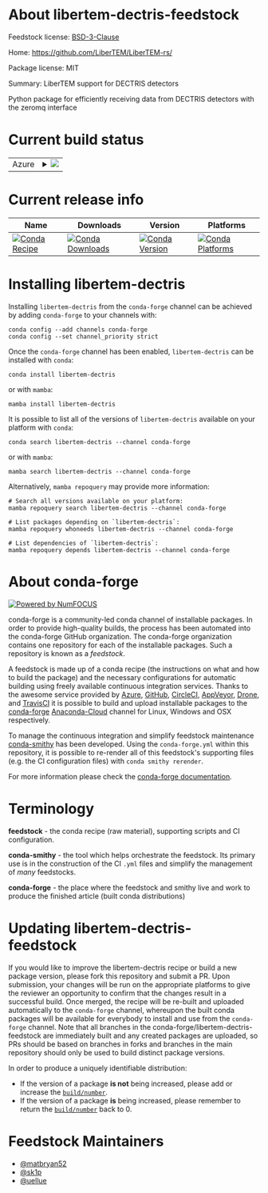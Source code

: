 About libertem-dectris-feedstock
================================

Feedstock license: [BSD-3-Clause](https://github.com/conda-forge/libertem-dectris-feedstock/blob/main/LICENSE.txt)

Home: https://github.com/LiberTEM/LiberTEM-rs/

Package license: MIT

Summary: LiberTEM support for DECTRIS detectors

Python package for efficiently receiving data
from DECTRIS detectors with the zeromq interface


Current build status
====================


<table>
    
  <tr>
    <td>Azure</td>
    <td>
      <details>
        <summary>
          <a href="https://dev.azure.com/conda-forge/feedstock-builds/_build/latest?definitionId=19663&branchName=main">
            <img src="https://dev.azure.com/conda-forge/feedstock-builds/_apis/build/status/libertem-dectris-feedstock?branchName=main">
          </a>
        </summary>
        <table>
          <thead><tr><th>Variant</th><th>Status</th></tr></thead>
          <tbody><tr>
              <td>linux_64_python3.10.____cpython</td>
              <td>
                <a href="https://dev.azure.com/conda-forge/feedstock-builds/_build/latest?definitionId=19663&branchName=main">
                  <img src="https://dev.azure.com/conda-forge/feedstock-builds/_apis/build/status/libertem-dectris-feedstock?branchName=main&jobName=linux&configuration=linux%20linux_64_python3.10.____cpython" alt="variant">
                </a>
              </td>
            </tr><tr>
              <td>linux_64_python3.8.____cpython</td>
              <td>
                <a href="https://dev.azure.com/conda-forge/feedstock-builds/_build/latest?definitionId=19663&branchName=main">
                  <img src="https://dev.azure.com/conda-forge/feedstock-builds/_apis/build/status/libertem-dectris-feedstock?branchName=main&jobName=linux&configuration=linux%20linux_64_python3.8.____cpython" alt="variant">
                </a>
              </td>
            </tr><tr>
              <td>linux_64_python3.9.____cpython</td>
              <td>
                <a href="https://dev.azure.com/conda-forge/feedstock-builds/_build/latest?definitionId=19663&branchName=main">
                  <img src="https://dev.azure.com/conda-forge/feedstock-builds/_apis/build/status/libertem-dectris-feedstock?branchName=main&jobName=linux&configuration=linux%20linux_64_python3.9.____cpython" alt="variant">
                </a>
              </td>
            </tr><tr>
              <td>osx_64_python3.10.____cpython</td>
              <td>
                <a href="https://dev.azure.com/conda-forge/feedstock-builds/_build/latest?definitionId=19663&branchName=main">
                  <img src="https://dev.azure.com/conda-forge/feedstock-builds/_apis/build/status/libertem-dectris-feedstock?branchName=main&jobName=osx&configuration=osx%20osx_64_python3.10.____cpython" alt="variant">
                </a>
              </td>
            </tr><tr>
              <td>osx_64_python3.8.____cpython</td>
              <td>
                <a href="https://dev.azure.com/conda-forge/feedstock-builds/_build/latest?definitionId=19663&branchName=main">
                  <img src="https://dev.azure.com/conda-forge/feedstock-builds/_apis/build/status/libertem-dectris-feedstock?branchName=main&jobName=osx&configuration=osx%20osx_64_python3.8.____cpython" alt="variant">
                </a>
              </td>
            </tr><tr>
              <td>osx_64_python3.9.____cpython</td>
              <td>
                <a href="https://dev.azure.com/conda-forge/feedstock-builds/_build/latest?definitionId=19663&branchName=main">
                  <img src="https://dev.azure.com/conda-forge/feedstock-builds/_apis/build/status/libertem-dectris-feedstock?branchName=main&jobName=osx&configuration=osx%20osx_64_python3.9.____cpython" alt="variant">
                </a>
              </td>
            </tr><tr>
              <td>win_64_python3.10.____cpython</td>
              <td>
                <a href="https://dev.azure.com/conda-forge/feedstock-builds/_build/latest?definitionId=19663&branchName=main">
                  <img src="https://dev.azure.com/conda-forge/feedstock-builds/_apis/build/status/libertem-dectris-feedstock?branchName=main&jobName=win&configuration=win%20win_64_python3.10.____cpython" alt="variant">
                </a>
              </td>
            </tr><tr>
              <td>win_64_python3.8.____cpython</td>
              <td>
                <a href="https://dev.azure.com/conda-forge/feedstock-builds/_build/latest?definitionId=19663&branchName=main">
                  <img src="https://dev.azure.com/conda-forge/feedstock-builds/_apis/build/status/libertem-dectris-feedstock?branchName=main&jobName=win&configuration=win%20win_64_python3.8.____cpython" alt="variant">
                </a>
              </td>
            </tr><tr>
              <td>win_64_python3.9.____cpython</td>
              <td>
                <a href="https://dev.azure.com/conda-forge/feedstock-builds/_build/latest?definitionId=19663&branchName=main">
                  <img src="https://dev.azure.com/conda-forge/feedstock-builds/_apis/build/status/libertem-dectris-feedstock?branchName=main&jobName=win&configuration=win%20win_64_python3.9.____cpython" alt="variant">
                </a>
              </td>
            </tr>
          </tbody>
        </table>
      </details>
    </td>
  </tr>
</table>

Current release info
====================

| Name | Downloads | Version | Platforms |
| --- | --- | --- | --- |
| [![Conda Recipe](https://img.shields.io/badge/recipe-libertem--dectris-green.svg)](https://anaconda.org/conda-forge/libertem-dectris) | [![Conda Downloads](https://img.shields.io/conda/dn/conda-forge/libertem-dectris.svg)](https://anaconda.org/conda-forge/libertem-dectris) | [![Conda Version](https://img.shields.io/conda/vn/conda-forge/libertem-dectris.svg)](https://anaconda.org/conda-forge/libertem-dectris) | [![Conda Platforms](https://img.shields.io/conda/pn/conda-forge/libertem-dectris.svg)](https://anaconda.org/conda-forge/libertem-dectris) |

Installing libertem-dectris
===========================

Installing `libertem-dectris` from the `conda-forge` channel can be achieved by adding `conda-forge` to your channels with:

```
conda config --add channels conda-forge
conda config --set channel_priority strict
```

Once the `conda-forge` channel has been enabled, `libertem-dectris` can be installed with `conda`:

```
conda install libertem-dectris
```

or with `mamba`:

```
mamba install libertem-dectris
```

It is possible to list all of the versions of `libertem-dectris` available on your platform with `conda`:

```
conda search libertem-dectris --channel conda-forge
```

or with `mamba`:

```
mamba search libertem-dectris --channel conda-forge
```

Alternatively, `mamba repoquery` may provide more information:

```
# Search all versions available on your platform:
mamba repoquery search libertem-dectris --channel conda-forge

# List packages depending on `libertem-dectris`:
mamba repoquery whoneeds libertem-dectris --channel conda-forge

# List dependencies of `libertem-dectris`:
mamba repoquery depends libertem-dectris --channel conda-forge
```


About conda-forge
=================

[![Powered by
NumFOCUS](https://img.shields.io/badge/powered%20by-NumFOCUS-orange.svg?style=flat&colorA=E1523D&colorB=007D8A)](https://numfocus.org)

conda-forge is a community-led conda channel of installable packages.
In order to provide high-quality builds, the process has been automated into the
conda-forge GitHub organization. The conda-forge organization contains one repository
for each of the installable packages. Such a repository is known as a *feedstock*.

A feedstock is made up of a conda recipe (the instructions on what and how to build
the package) and the necessary configurations for automatic building using freely
available continuous integration services. Thanks to the awesome service provided by
[Azure](https://azure.microsoft.com/en-us/services/devops/), [GitHub](https://github.com/),
[CircleCI](https://circleci.com/), [AppVeyor](https://www.appveyor.com/),
[Drone](https://cloud.drone.io/welcome), and [TravisCI](https://travis-ci.com/)
it is possible to build and upload installable packages to the
[conda-forge](https://anaconda.org/conda-forge) [Anaconda-Cloud](https://anaconda.org/)
channel for Linux, Windows and OSX respectively.

To manage the continuous integration and simplify feedstock maintenance
[conda-smithy](https://github.com/conda-forge/conda-smithy) has been developed.
Using the ``conda-forge.yml`` within this repository, it is possible to re-render all of
this feedstock's supporting files (e.g. the CI configuration files) with ``conda smithy rerender``.

For more information please check the [conda-forge documentation](https://conda-forge.org/docs/).

Terminology
===========

**feedstock** - the conda recipe (raw material), supporting scripts and CI configuration.

**conda-smithy** - the tool which helps orchestrate the feedstock.
                   Its primary use is in the construction of the CI ``.yml`` files
                   and simplify the management of *many* feedstocks.

**conda-forge** - the place where the feedstock and smithy live and work to
                  produce the finished article (built conda distributions)


Updating libertem-dectris-feedstock
===================================

If you would like to improve the libertem-dectris recipe or build a new
package version, please fork this repository and submit a PR. Upon submission,
your changes will be run on the appropriate platforms to give the reviewer an
opportunity to confirm that the changes result in a successful build. Once
merged, the recipe will be re-built and uploaded automatically to the
`conda-forge` channel, whereupon the built conda packages will be available for
everybody to install and use from the `conda-forge` channel.
Note that all branches in the conda-forge/libertem-dectris-feedstock are
immediately built and any created packages are uploaded, so PRs should be based
on branches in forks and branches in the main repository should only be used to
build distinct package versions.

In order to produce a uniquely identifiable distribution:
 * If the version of a package **is not** being increased, please add or increase
   the [``build/number``](https://docs.conda.io/projects/conda-build/en/latest/resources/define-metadata.html#build-number-and-string).
 * If the version of a package **is** being increased, please remember to return
   the [``build/number``](https://docs.conda.io/projects/conda-build/en/latest/resources/define-metadata.html#build-number-and-string)
   back to 0.

Feedstock Maintainers
=====================

* [@matbryan52](https://github.com/matbryan52/)
* [@sk1p](https://github.com/sk1p/)
* [@uellue](https://github.com/uellue/)


